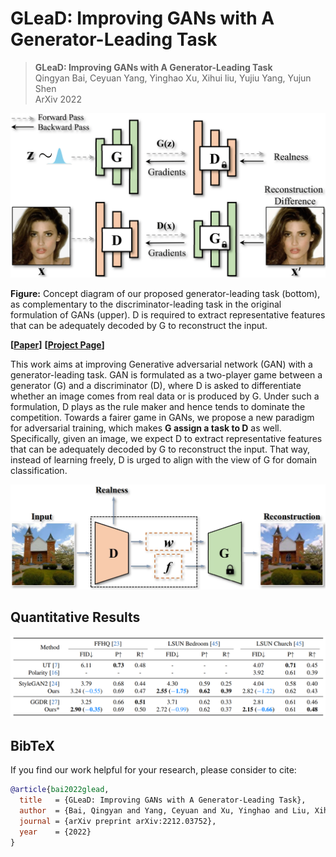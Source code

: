 # GLeaD: Improving GANs with A Generator-Leading Task

> **GLeaD: Improving GANs with A Generator-Leading Task** <br>
> Qingyan Bai, Ceyuan Yang, Yinghao Xu, Xihui liu, Yujiu Yang, Yujun Shen <br>
> ArXiv 2022

<div align=center>
<img src="./docs/assets/teaser.png" width=750px>
</div>


**Figure:** Concept diagram of our proposed generator-leading
task (bottom), as complementary to the discriminator-leading task
in the original formulation of GANs (upper). D is required to
extract representative features that can be adequately decoded by
G to reconstruct the input.

**[**[**Paper**](https://arxiv.org/abs/2212.03752)**]**
**[**[**Project Page**](https://ezioby.github.io/glead/)**]**

This work aims at improving Generative adversarial network (GAN) with a generator-leading task. 
GAN is formulated as a two-player game between a generator (G) and a discriminator (D), 
where D is asked to differentiate whether an image comes from real data or is produced by G. 
Under such a formulation, D plays as the rule maker and hence tends to dominate the competition. 
Towards a fairer game in GANs, we propose a new paradigm for adversarial training, 
which makes **G assign a task to D** as well. Specifically, given an image, 
we expect D to extract representative features that can be adequately decoded by G to reconstruct the input. 
That way, instead of learning freely, D is urged to align with the view of G for domain classification.

<div align=center>
<img src="./docs/assets/framework.png" width=700px>
</div>

## Quantitative Results
![image](./docs/assets/quantitative_results.png)

## BibTeX

If you find our work helpful for your research, please consider to cite:
```bibtex
@article{bai2022glead,
  title   = {GLeaD: Improving GANs with A Generator-Leading Task},
  author  = {Bai, Qingyan and Yang, Ceyuan and Xu, Yinghao and Liu, Xihui and Yang, Yujiu and Shen, Yujun},
  journal = {arXiv preprint arXiv:2212.03752},
  year    = {2022}
}
```
